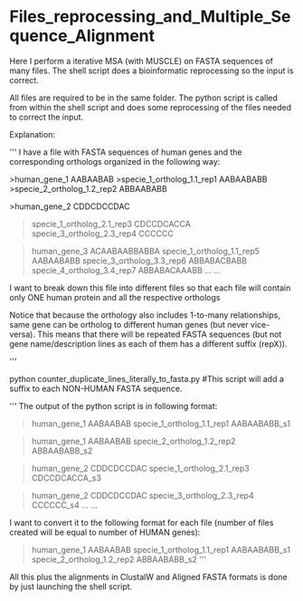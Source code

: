# Files_reprocessing_and_Multiple_Sequence_Alignment
Here I perform a iterative MSA (with MUSCLE) on FASTA sequences of many files. The shell script does a bioinformatic reprocessing so the input is correct.

All files are required to be in the same folder. The python script is called from within the shell script and does some reprocessing of the files needed to correct the input.

Explanation:


'''
I have a file with FASTA sequences of human genes and the corresponding orthologs organized in the following way:

\>human_gene_1
AABAABAB
\>specie_1_ortholog_1.1_rep1
AABAABABB
\>specie_2_ortholog_1.2_rep2
ABBAABABB

\>human_gene_2
CDDCDCCDAC
>specie_1_ortholog_2.1_rep3
CDCCDCACCA
>specie_3_ortholog_2.3_rep4
CCCCCC

>human_gene_3
ACAABAABBABBA
>specie_1_ortholog_1.1_rep5
AABAABABB
>specie_3_ortholog_3.3_rep6
ABBABACBABB
>specie_4_ortholog_3.4_rep7
ABBABACAAABB
...
...

I want to break down this file into different files so that each file will contain only ONE human protein and all the respective orthologs


Notice that because the orthology also includes 1-to-many relationships, same gene can be ortholog to different human genes (but never vice-versa). This means that there will be repeated FASTA sequences (but not gene name/description lines as each of them has a different suffix (repX)).


'''



python counter_duplicate_lines_literally_to_fasta.py #This script will add a suffix to each NON-HUMAN FASTA sequence.

'''
The output of the python script is in following format:

>human_gene_1
AABAABAB
>specie_1_ortholog_1.1_rep1
AABAABABB_s1

>human_gene_1
AABAABAB
>specie_2_ortholog_1.2_rep2
ABBAABABB_s2

>human_gene_2
CDDCDCCDAC
>specie_1_ortholog_2.1_rep3
CDCCDCACCA_s3

>human_gene_2
CDDCDCCDAC
>specie_3_ortholog_2.3_rep4
CCCCCC_s4
...
...

I want to convert it to the following format for each file (number of files created will be equal to number of HUMAN genes):
>human_gene_1
AABAABAB
>specie_1_ortholog_1.1_rep1
AABAABABB_s1
>specie_2_ortholog_1.2_rep2
ABBAABABB_s2
'''

All this plus the alignments in ClustalW and Aligned FASTA formats is done by just launching the shell script.

